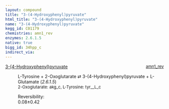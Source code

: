 ```yaml
---
layout: compound
title: "3-(4-Hydroxyphenyl)pyruvate"
html_title: "3-(4-Hydroxyphenyl)pyruvate"
name: "3-(4-Hydroxyphenyl)pyruvate"
kegg_id: C01179
chemistries: amn1_rev
enzymes: 2.6.1.5
native: true
bigg_id: 34hpp_c
indirect_via:
---
```

<dl><dt class="rs-product"><a class="link-dark" data-bs-html="true" data-bs-title="KEGG: C01179" data-bs-toggle="tooltip" href="{{ site.url }}{{ site.baseurl }}/compounds/C01179">3-(4-Hydroxyphenyl)pyruvate</a><span style="float: right; max-width: 40%"><a class="link-dark opacity-50" href="{{ site.url }}{{ site.baseurl }}/chemistries/amn1_rev" style="font-size: small; word-wrap: anywhere;">amn1_rev</a></span></dt><dd><p>L-Tyrosine + 2-Oxoglutarate ⇄ 3-(4-Hydroxyphenyl)pyruvate + L-Glutamate (<i>2.6.1.5</i>)<br/><span style="font-size: small;"><span data-bs-html="true" data-bs-title="KEGG: C00026" data-bs-toggle="tooltip">2-Oxoglutarate</span>: akg_c, <span data-bs-html="true" data-bs-title="KEGG: C00082" data-bs-toggle="tooltip">L-Tyrosine</span>: tyr__L_c</span><br/><div class="reversibility_info">Reversibility: <div class="progress"><div aria-valuemax="100" aria-valuemin="0" aria-valuenow="0" class="progress-bar bg-success" role="progressbar" style="width: 0%"></div></div><span>0.08±0.42</span><div class="progress"><div aria-valuemax="10" aria-valuemin="0" aria-valuenow="0.07587933219936929" class="progress-bar bg-danger" role="progressbar" style="width: 0.76%"></div><div aria-valuemax="10" aria-valuemin="0" aria-valuenow="0.07587933219936929" class="progress-bar bg-warning" role="progressbar" style="width: 4.18%"></div></div></div></p><dl></dl></dd></dl>